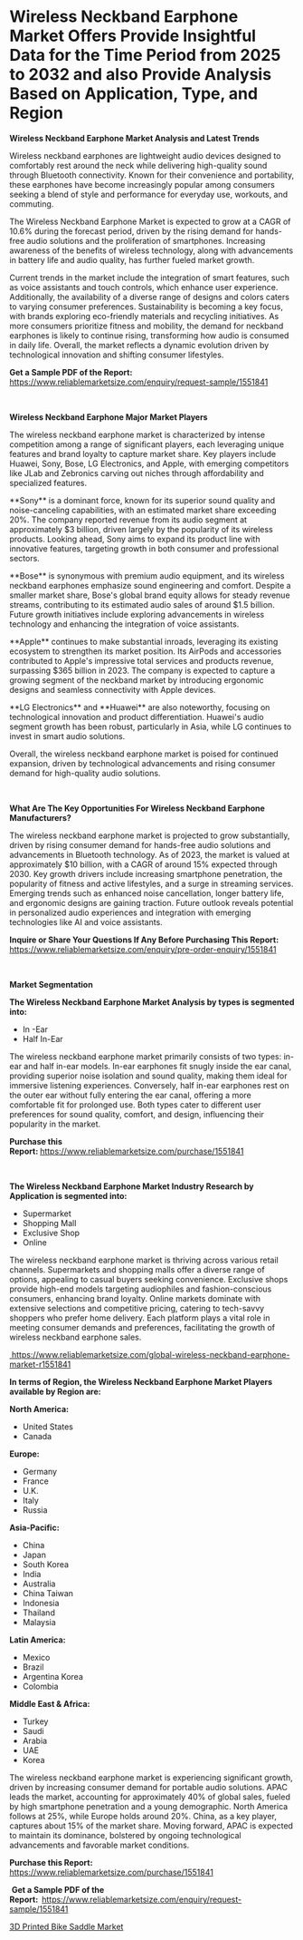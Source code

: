 <p><h1>Wireless Neckband Earphone Market Offers Provide Insightful Data for the Time Period from 2025 to 2032 and also Provide Analysis Based on Application, Type, and Region</h1></p><p><strong>Wireless Neckband Earphone Market Analysis and Latest Trends</strong></p>
<p><p>Wireless neckband earphones are lightweight audio devices designed to comfortably rest around the neck while delivering high-quality sound through Bluetooth connectivity. Known for their convenience and portability, these earphones have become increasingly popular among consumers seeking a blend of style and performance for everyday use, workouts, and commuting.</p><p>The Wireless Neckband Earphone Market is expected to grow at a CAGR of 10.6% during the forecast period, driven by the rising demand for hands-free audio solutions and the proliferation of smartphones. Increasing awareness of the benefits of wireless technology, along with advancements in battery life and audio quality, has further fueled market growth. </p><p>Current trends in the market include the integration of smart features, such as voice assistants and touch controls, which enhance user experience. Additionally, the availability of a diverse range of designs and colors caters to varying consumer preferences. Sustainability is becoming a key focus, with brands exploring eco-friendly materials and recycling initiatives. As more consumers prioritize fitness and mobility, the demand for neckband earphones is likely to continue rising, transforming how audio is consumed in daily life. Overall, the market reflects a dynamic evolution driven by technological innovation and shifting consumer lifestyles.</p></p>
<p><strong>Get a Sample PDF of the Report:&nbsp;</strong> <a href="https://www.reliablemarketsize.com/enquiry/request-sample/1551841?utm_campaign=2186&utm_medium=2&utm_source=Github&utm_content=ia&utm_term=06022025&utm_id=wireless-neckband-earphone">https://www.reliablemarketsize.com/enquiry/request-sample/1551841</a></p>
<p>&nbsp;</p>
<p><strong>Wireless Neckband Earphone Major Market Players</strong></p>
<p><p>The wireless neckband earphone market is characterized by intense competition among a range of significant players, each leveraging unique features and brand loyalty to capture market share. Key players include Huawei, Sony, Bose, LG Electronics, and Apple, with emerging competitors like JLab and Zebronics carving out niches through affordability and specialized features.</p><p>**Sony** is a dominant force, known for its superior sound quality and noise-canceling capabilities, with an estimated market share exceeding 20%. The company reported revenue from its audio segment at approximately $3 billion, driven largely by the popularity of its wireless products. Looking ahead, Sony aims to expand its product line with innovative features, targeting growth in both consumer and professional sectors.</p><p>**Bose** is synonymous with premium audio equipment, and its wireless neckband earphones emphasize sound engineering and comfort. Despite a smaller market share, Bose's global brand equity allows for steady revenue streams, contributing to its estimated audio sales of around $1.5 billion. Future growth initiatives include exploring advancements in wireless technology and enhancing the integration of voice assistants.</p><p>**Apple** continues to make substantial inroads, leveraging its existing ecosystem to strengthen its market position. Its AirPods and accessories contributed to Apple's impressive total services and products revenue, surpassing $365 billion in 2023. The company is expected to capture a growing segment of the neckband market by introducing ergonomic designs and seamless connectivity with Apple devices.</p><p>**LG Electronics** and **Huawei** are also noteworthy, focusing on technological innovation and product differentiation. Huawei's audio segment growth has been robust, particularly in Asia, while LG continues to invest in smart audio solutions.</p><p>Overall, the wireless neckband earphone market is poised for continued expansion, driven by technological advancements and rising consumer demand for high-quality audio solutions.</p></p>
<p>&nbsp;</p>
<p><strong>What Are The Key Opportunities For Wireless Neckband Earphone Manufacturers?</strong></p>
<p><p>The wireless neckband earphone market is projected to grow substantially, driven by rising consumer demand for hands-free audio solutions and advancements in Bluetooth technology. As of 2023, the market is valued at approximately $10 billion, with a CAGR of around 15% expected through 2030. Key growth drivers include increasing smartphone penetration, the popularity of fitness and active lifestyles, and a surge in streaming services. Emerging trends such as enhanced noise cancellation, longer battery life, and ergonomic designs are gaining traction. Future outlook reveals potential in personalized audio experiences and integration with emerging technologies like AI and voice assistants.</p></p>
<p><strong>Inquire or Share Your Questions If Any Before Purchasing This Report:</strong> <a href="https://www.reliablemarketsize.com/enquiry/pre-order-enquiry/1551841?utm_campaign=2186&utm_medium=2&utm_source=Github&utm_content=ia&utm_term=06022025&utm_id=wireless-neckband-earphone">https://www.reliablemarketsize.com/enquiry/pre-order-enquiry/1551841</a></p>
<p>&nbsp;</p>
<p><strong>Market Segmentation</strong></p>
<p><strong>The Wireless Neckband Earphone Market Analysis by types is segmented into:</strong></p>
<p><ul><li>In -Ear</li><li>Half In-Ear</li></ul></p>
<p><p>The wireless neckband earphone market primarily consists of two types: in-ear and half in-ear models. In-ear earphones fit snugly inside the ear canal, providing superior noise isolation and sound quality, making them ideal for immersive listening experiences. Conversely, half in-ear earphones rest on the outer ear without fully entering the ear canal, offering a more comfortable fit for prolonged use. Both types cater to different user preferences for sound quality, comfort, and design, influencing their popularity in the market.</p></p>
<p><strong>Purchase this Report:&nbsp;</strong><a href="https://www.reliablemarketsize.com/purchase/1551841?utm_campaign=2186&utm_medium=2&utm_source=Github&utm_content=ia&utm_term=06022025&utm_id=wireless-neckband-earphone">https://www.reliablemarketsize.com/purchase/1551841</a></p>
<p>&nbsp;</p>
<p><strong>The Wireless Neckband Earphone Market Industry Research by Application is segmented into:</strong></p>
<p><ul><li>Supermarket</li><li>Shopping Mall</li><li>Exclusive Shop</li><li>Online</li></ul></p>
<p><p>The wireless neckband earphone market is thriving across various retail channels. Supermarkets and shopping malls offer a diverse range of options, appealing to casual buyers seeking convenience. Exclusive shops provide high-end models targeting audiophiles and fashion-conscious consumers, enhancing brand loyalty. Online markets dominate with extensive selections and competitive pricing, catering to tech-savvy shoppers who prefer home delivery. Each platform plays a vital role in meeting consumer demands and preferences, facilitating the growth of wireless neckband earphone sales.</p></p>
<p><a href="https://www.reliablemarketsize.com/global-wireless-neckband-earphone-market-r1551841?utm_campaign=2186&utm_medium=2&utm_source=Github&utm_content=ia&utm_term=06022025&utm_id=wireless-neckband-earphone">&nbsp;https://www.reliablemarketsize.com/global-wireless-neckband-earphone-market-r1551841</a></p>
<p><strong>In terms of Region, the Wireless Neckband Earphone Market Players available by Region are:</strong></p>
<p>
    <p> <strong> North America: </strong>
        <ul>
            <li>United States</li>
            <li>Canada</li>
        </ul>
        </p> 
    <p> <strong> Europe: </strong>
        <ul>
            <li>Germany</li>
            <li>France</li>
            <li>U.K.</li>
            <li>Italy</li>
            <li>Russia</li>
        </ul>
        </p> 
    <p> <strong> Asia-Pacific: </strong>
        <ul>
            <li>China</li>
            <li>Japan</li>
            <li>South Korea</li>
            <li>India</li>
            <li>Australia</li>
            <li>China Taiwan</li>
            <li>Indonesia</li>
            <li>Thailand</li>
            <li>Malaysia</li>
        </ul>
        </p> 
    <p> <strong> Latin America: </strong>
        <ul>
            <li>Mexico</li>
            <li>Brazil</li>
            <li>Argentina Korea</li>
            <li>Colombia</li>
        </ul>
        </p> 
    <p> <strong> Middle East & Africa: </strong>
        <ul>
            <li>Turkey</li>
            <li>Saudi</li>
            <li>Arabia</li>
            <li>UAE</li>
            <li>Korea</li>
        </ul>
    </p>
    </p>
<p><p>The wireless neckband earphone market is experiencing significant growth, driven by increasing consumer demand for portable audio solutions. APAC leads the market, accounting for approximately 40% of global sales, fueled by high smartphone penetration and a young demographic. North America follows at 25%, while Europe holds around 20%. China, as a key player, captures about 15% of the market share. Moving forward, APAC is expected to maintain its dominance, bolstered by ongoing technological advancements and favorable market conditions.</p></p>
<p><strong>Purchase this Report: </strong><a href="https://www.reliablemarketsize.com/purchase/1551841?utm_campaign=2186&utm_medium=2&utm_source=Github&utm_content=ia&utm_term=06022025&utm_id=wireless-neckband-earphone">https://www.reliablemarketsize.com/purchase/1551841</a></p>
<p>&nbsp;<strong>Get a Sample PDF of the Report:&nbsp;&nbsp;</strong><a href="https://www.reliablemarketsize.com/enquiry/request-sample/1551841?utm_campaign=2186&utm_medium=2&utm_source=Github&utm_content=ia&utm_term=06022025&utm_id=wireless-neckband-earphone">https://www.reliablemarketsize.com/enquiry/request-sample/1551841</a></p>
<p><strong></strong></p>
<p><p><a href="https://github.com/DixieGrimes/Market-Research-Report-List-1/blob/main/3d-printed-bike-saddle-market.md?utm_campaign=2186&utm_medium=2&utm_source=Github&utm_content=ia&utm_term=06022025&utm_id=wireless-neckband-earphone">3D Printed Bike Saddle Market</a></p></p>